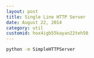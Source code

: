 ```yaml
---
layout: post
title: Single Line HTTP Server
date: August 22, 2014
category: util
customid: hox4igb55kayan22teh50
---
```


```bash
python -m SimpleHTTPServer
```
